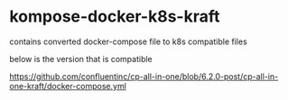 # kompose-docker-k8s-kraft
contains converted docker-compose file to k8s compatible files

below is the version that is compatible

https://github.com/confluentinc/cp-all-in-one/blob/6.2.0-post/cp-all-in-one-kraft/docker-compose.yml
